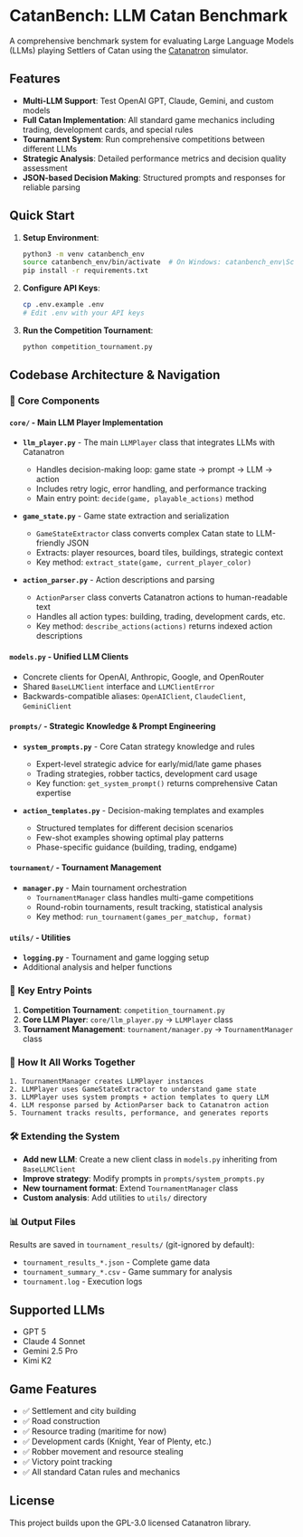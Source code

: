 # CatanBench: LLM Catan Benchmark

A comprehensive benchmark system for evaluating Large Language Models (LLMs) playing Settlers of Catan using the [Catanatron](https://github.com/bcollazo/catanatron) simulator.

## Features

- **Multi-LLM Support**: Test OpenAI GPT, Claude, Gemini, and custom models
- **Full Catan Implementation**: All standard game mechanics including trading, development cards, and special rules
- **Tournament System**: Run comprehensive competitions between different LLMs
- **Strategic Analysis**: Detailed performance metrics and decision quality assessment
- **JSON-based Decision Making**: Structured prompts and responses for reliable parsing

## Quick Start

1. **Setup Environment**:
   ```bash
   python3 -m venv catanbench_env
   source catanbench_env/bin/activate  # On Windows: catanbench_env\Scripts\activate
   pip install -r requirements.txt
   ```

2. **Configure API Keys**:
   ```bash
   cp .env.example .env
   # Edit .env with your API keys
   ```

3. **Run the Competition Tournament**:
   ```bash
   python competition_tournament.py
   ```

## Codebase Architecture & Navigation

### 📁 **Core Components**

#### `core/` - Main LLM Player Implementation
- **`llm_player.py`** - The main `LLMPlayer` class that integrates LLMs with Catanatron
  - Handles decision-making loop: game state → prompt → LLM → action
  - Includes retry logic, error handling, and performance tracking
  - Main entry point: `decide(game, playable_actions)` method

- **`game_state.py`** - Game state extraction and serialization
  - `GameStateExtractor` class converts complex Catan state to LLM-friendly JSON
  - Extracts: player resources, board tiles, buildings, strategic context
  - Key method: `extract_state(game, current_player_color)`

- **`action_parser.py`** - Action descriptions and parsing
  - `ActionParser` class converts Catanatron actions to human-readable text
  - Handles all action types: building, trading, development cards, etc.
  - Key method: `describe_actions(actions)` returns indexed action descriptions

#### `models.py` - Unified LLM Clients
- Concrete clients for OpenAI, Anthropic, Google, and OpenRouter
- Shared `BaseLLMClient` interface and `LLMClientError`
- Backwards-compatible aliases: `OpenAIClient`, `ClaudeClient`, `GeminiClient`

#### `prompts/` - Strategic Knowledge & Prompt Engineering
- **`system_prompts.py`** - Core Catan strategy knowledge and rules
  - Expert-level strategic advice for early/mid/late game phases
  - Trading strategies, robber tactics, development card usage
  - Key function: `get_system_prompt()` returns comprehensive Catan expertise

- **`action_templates.py`** - Decision-making templates and examples
  - Structured templates for different decision scenarios
  - Few-shot examples showing optimal play patterns
  - Phase-specific guidance (building, trading, endgame)

#### `tournament/` - Tournament Management
- **`manager.py`** - Main tournament orchestration
  - `TournamentManager` class handles multi-game competitions
  - Round-robin tournaments, result tracking, statistical analysis
  - Key method: `run_tournament(games_per_matchup, format)`

#### `utils/` - Utilities
- **`logging.py`** - Tournament and game logging setup
- Additional analysis and helper functions

### 🎯 **Key Entry Points**

1. **Competition Tournament**: `competition_tournament.py`
2. **Core LLM Player**: `core/llm_player.py` → `LLMPlayer` class
3. **Tournament Management**: `tournament/manager.py` → `TournamentManager` class

### 🔄 **How It All Works Together**

```
1. TournamentManager creates LLMPlayer instances
2. LLMPlayer uses GameStateExtractor to understand game state
3. LLMPlayer uses system prompts + action templates to query LLM
4. LLM response parsed by ActionParser back to Catanatron action
5. Tournament tracks results, performance, and generates reports
```

### 🛠️ **Extending the System**

- **Add new LLM**: Create a new client class in `models.py` inheriting from `BaseLLMClient`
- **Improve strategy**: Modify prompts in `prompts/system_prompts.py`
- **New tournament format**: Extend `TournamentManager` class
- **Custom analysis**: Add utilities to `utils/` directory

### 📊 **Output Files** 
Results are saved in `tournament_results/` (git-ignored by default):
- `tournament_results_*.json` - Complete game data
- `tournament_summary_*.csv` - Game summary for analysis  
- `tournament.log` - Execution logs

## Supported LLMs

- GPT 5
- Claude 4 Sonnet
- Gemini 2.5 Pro
- Kimi K2

## Game Features

- ✅ Settlement and city building
- ✅ Road construction  
- ✅ Resource trading (maritime for now)
- ✅ Development cards (Knight, Year of Plenty, etc.)
- ✅ Robber movement and resource stealing
- ✅ Victory point tracking
- ✅ All standard Catan rules and mechanics

## License

This project builds upon the GPL-3.0 licensed Catanatron library.